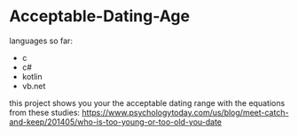 # Acceptable-Dating-Age

languages so far:  
- c
- c#
- kotlin
- vb.net

this project shows you your the acceptable dating range with the equations from these studies:
https://www.psychologytoday.com/us/blog/meet-catch-and-keep/201405/who-is-too-young-or-too-old-you-date
